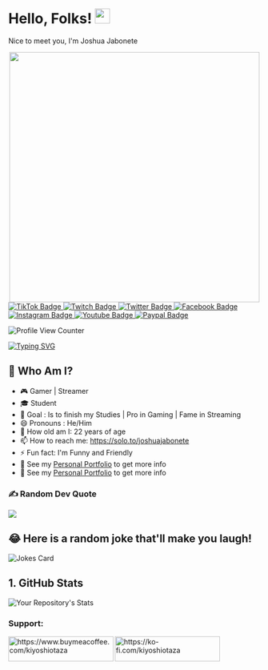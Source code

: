 # Hello, Folks! <img src="https://raw.githubusercontent.com/MartinHeinz/MartinHeinz/master/wave.gif" width="30px" height="30px">

Nice to meet you, I'm Joshua Jabonete

<div id="header" align="center">
  <img src="https://thumbs.gfycat.com/VapidFairHyracotherium-size_restricted.gif" width="500"/>
</div> 
<div id="badges">
  <a href="https://www.tiktok.com/@kiyoshicuteotaza">
    <img src="https://img.shields.io/badge/TikTok-black?style=for-the-badge&logo=tiktok&logoColor=white" alt="TikTok Badge"/>
  </a>
  <a href="https://www.twitch.tv/kiyoshiotaza">
    <img src="https://img.shields.io/badge/Twitch-purple?style=for-the-badge&logo=twitch&logoColor=white" alt="Twitch Badge"/>
  </a>
    <a href="https://twitter.com/joshuajabonete_">
    <img src="https://img.shields.io/badge/twitter-blue?style=for-the-badge&logo=twitter&logoColor=white" alt="Twitter Badge"/>
  </a>
    <a href="https://www.facebook.com/joshjabonete">
    <img src="https://img.shields.io/badge/Facebook-blue?style=for-the-badge&logo=facebook&logoColor=white" alt="Facebook Badge"/>
  </a>
    <a href="https://www.instagram.com/josh.jabonete/">
    <img src="https://img.shields.io/badge/Instagram-purple?style=for-the-badge&logo=instagram&logoColor=white" alt="Instagram Badge"/>
  </a>
    <a href="https://www.youtube.com/@kiyoshicuteotaza">
    <img src="https://img.shields.io/badge/Youtube-red?style=for-the-badge&logo=youtube&logoColor=white" alt="Youtube Badge"/>
  </a>
  <a href="https://paypal.me/joshuajabonete24">
    <img src="https://img.shields.io/badge/Paypal-blue?style=for-the-badge&logo=paypal&logoColor=white" alt="Paypal Badge"/>
  </a>
</div>

![Profile View Counter](https://komarev.com/ghpvc/?username=JoshuaJabonete)

[![Typing SVG](https://readme-typing-svg.herokuapp.com/?color=%2349F707&lines=I'm+JoshuaJabonete%2C+22+years+old;Gamer+Streamer)](https://git.io/typing-svg)

## 🤠 Who Am I? 
- 🎮 Gamer | Streamer
- 🎓 Student 
- 🎯 Goal : Is to finish my Studies | Pro in Gaming | Fame in Streaming
- 😄 Pronouns : He/Him
- 🔞 How old am I: 22 years of age
- 📫 How to reach me: https://solo.to/joshuajabonete
- ⚡ Fun fact: I'm Funny and Friendly
- 👀 See my [Personal Portfolio](https://joshuajaboneteportfolio.vercel.app/) to get more info
- 👀 See my [Personal Portfolio](https://kenjiotazaa.github.io/KenjiPersonalWebsitev2/) to get more info


### ✍️ Random Dev Quote
![](https://quotes-github-readme.vercel.app/api?type=horizontal&theme=radical)

## 😂 Here is a random joke that'll make you laugh!
![Jokes Card](https://readme-jokes.vercel.app/api)

## 1. GitHub Stats

![Your Repository's Stats](https://github-readme-stats.vercel.app/api?username=JoshuaJabonete&show_icons=true)

<h3 align="left">Support:</h3>
<p><a href="https://www.buymeacoffee.com/kiyoshiotaza"> <img align="left" src="https://cdn.buymeacoffee.com/buttons/v2/default-yellow.png" height="50" width="210" alt="https://www.buymeacoffee.com/kiyoshiotaza" /></a><a href="https://ko-fi.com/kiyoshiotaza"> <img align="left" src="https://cdn.ko-fi.com/cdn/kofi3.png?v=3" height="50" width="210" alt="https://ko-fi.com/kiyoshiotaza" /></a></p><br><br>

